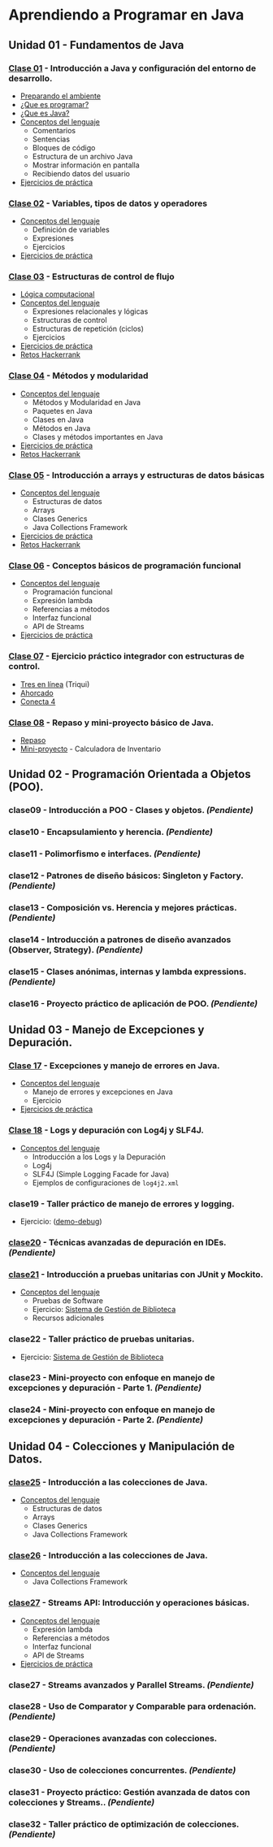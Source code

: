 # Aprendiendo a Programar en Java
## Unidad 01 - Fundamentos de Java
### [Clase 01](clase01) - Introducción a Java y configuración del entorno de desarrollo.
- [Preparando el ambiente](clase01/preparando_ambiente.md)
- [¿Que es programar?](clase01/programacion.md)
- [¿Que es Java?](clase01/java.md)
- [Conceptos del lenguaje](clase01/conceptos_lenguaje.ipynb)
  - Comentarios
  - Sentencias
  - Bloques de código
  - Estructura de un archivo Java
  - Mostrar información en pantalla
  - Recibiendo datos del usuario
- [Ejercicios de práctica](clase01/ejercicios.md)

### [Clase 02](clase02) - Variables, tipos de datos y operadores
- [Conceptos del lenguaje](clase02/conceptos_lenguaje.ipynb)
  - Definición de variables
  - Expresiones
  - Ejercicios
- [Ejercicios de práctica](clase02/ejercicios.md)

### [Clase 03](clase03) - Estructuras de control de flujo
- [Lógica computacional](clase03/logica_computacional.ipynb)
- [Conceptos del lenguaje](clase03/conceptos_lenguaje.ipynb)
  - Expresiones relacionales y lógicas
  - Estructuras de control
  - Estructuras de repetición (ciclos)
  - Ejercicios
- [Ejercicios de práctica](clase03/ejercicios.md)
- [Retos Hackerrank](https://www.hackerrank.com/domains/java?filters%5Bskills%5D%5B%5D=Java%20%28Basic%29&filters%5Bskills%5D%5B%5D=Problem%20Solving%20%28Intermediate%29&filters%5Bdifficulty%5D%5B%5D=easy&filters%5Bsubdomains%5D%5B%5D=java-introduction)

### [Clase 04](clase04) - Métodos y modularidad
- [Conceptos del lenguaje](clase04/conceptos_lenguaje.ipynb)
  - Métodos y Modularidad en Java
  - Paquetes en Java
  - Clases en Java
  - Métodos en Java
  - Clases y métodos importantes en Java
- [Ejercicios de práctica](clase04/ejercicios.md)
- [Retos Hackerrank](https://www.hackerrank.com/domains/java?filters%5Bskills%5D%5B%5D=Java%20%28Basic%29&filters%5Bskills%5D%5B%5D=Java%20%28Intermediate%29&filters%5Bsubdomains%5D%5B%5D=java-introduction&filters%5Bsubdomains%5D%5B%5D=java-strings&filters%5Bdifficulty%5D%5B%5D=hard&filters%5Bdifficulty%5D%5B%5D=easy)

### [Clase 05](clase05) - Introducción a arrays y estructuras de datos básicas
- [Conceptos del lenguaje](clase05/conceptos_lenguaje.ipynb)
  - Estructuras de datos
  - Arrays
  - Clases Generics
  - Java Collections Framework
- [Ejercicios de práctica](clase05/ejercicios.md)
- [Retos Hackerrank](https://www.hackerrank.com/domains/java?filters%5Bskills%5D%5B%5D=Java%20%28Basic%29&filters%5Bskills%5D%5B%5D=Java%20%28Intermediate%29&filters%5Bsubdomains%5D%5B%5D=java-data-structure&filters%5Bdifficulty%5D%5B%5D=easy)

### [Clase 06](clase06) - Conceptos básicos de programación funcional
- [Conceptos del lenguaje](clase06/conceptos_lenguaje.ipynb)
  - Programación funcional
  - Expresión lambda
  - Referencias a métodos
  - Interfaz funcional
  - API de Streams
- [Ejercicios de práctica](clase06/ejercicios.md)

### [Clase 07](clase07) - Ejercicio práctico integrador con estructuras de control.
- [Tres en línea](clase07/tres_en_linea.md) (Triqui)
- [Ahorcado](clase07/ahorcado.md)
- [Conecta 4](clase07/conecta_4.md)

### [Clase 08](clase08) - Repaso y mini-proyecto básico de Java.
- [Repaso](clase08/conceptos_lenguaje.ipynb)
- [Mini-proyecto](clase08/miniproyecto.md) - Calculadora de Inventario

## Unidad 02 - Programación Orientada a Objetos (POO).
### clase09 - Introducción a POO - Clases y objetos. _(Pendiente)_
### clase10 - Encapsulamiento y herencia. _(Pendiente)_
### clase11 - Polimorfismo e interfaces. _(Pendiente)_
### clase12 - Patrones de diseño básicos: Singleton y Factory. _(Pendiente)_
### clase13 - Composición vs. Herencia y mejores prácticas. _(Pendiente)_
### clase14 - Introducción a patrones de diseño avanzados (Observer, Strategy). _(Pendiente)_
### clase15 - Clases anónimas, internas y lambda expressions. _(Pendiente)_
### clase16 - Proyecto práctico de aplicación de POO. _(Pendiente)_

## Unidad 03 - Manejo de Excepciones y Depuración.
### [Clase 17](clase17) - Excepciones y manejo de errores en Java.
- [Conceptos del lenguaje](clase17/conceptos_lenguaje.ipynb)
  - Manejo de errores y excepciones en Java
  - Ejercicio
- [Ejercicios de práctica](clase17/ejercicios.md)

### [Clase 18](clase18) - Logs y depuración con Log4j y SLF4J.
- [Conceptos del lenguaje](clase18/conceptos_lenguaje.ipynb)
  - Introducción a los Logs y la Depuración
  - Log4j
  - SLF4J (Simple Logging Facade for Java)
  - Ejemplos de configuraciones de `log4j2.xml`

### clase19 - Taller práctico de manejo de errores y logging.
  - Ejercicio: ([demo-debug](https://github.com/cesar-devsenior/demo-debug.git))

### [clase20](clase20) - Técnicas avanzadas de depuración en IDEs. _(Pendiente)_

### [clase21](clase21) - Introducción a pruebas unitarias con JUnit y Mockito.
- [Conceptos del lenguaje](clase21/conceptos_lenguaje.ipynb)
  - Pruebas de Software
  - Ejercicio: [Sistema de Gestión de Biblioteca](https://github.com/cesardiaz-utp/library-management.git)
  - Recursos adicionales

### clase22 - Taller práctico de pruebas unitarias.
  - Ejercicio: [Sistema de Gestión de Biblioteca](https://github.com/cesardiaz-utp/library-management.git)

### clase23 - Mini-proyecto con enfoque en manejo de excepciones y depuración - Parte 1. _(Pendiente)_
### clase24 - Mini-proyecto con enfoque en manejo de excepciones y depuración - Parte 2. _(Pendiente)_

## Unidad 04 - Colecciones y Manipulación de Datos.
### [clase25](clase25) - Introducción a las colecciones de Java.
- [Conceptos del lenguaje](clase25/conceptos_lenguaje.ipynb)
  - Estructuras de datos
  - Arrays
  - Clases Generics
  - Java Collections Framework

### [clase26](clase25) - Introducción a las colecciones de Java.
- [Conceptos del lenguaje](clase25/conceptos_lenguaje.ipynb)
  - Java Collections Framework

### [clase27](clase27) - Streams API: Introducción y operaciones básicas.
- [Conceptos del lenguaje](clase27/conceptos_lenguaje.ipynb)
  - Expresión lambda
  - Referencias a métodos
  - Interfaz funcional
  - API de Streams
- [Ejercicios de práctica](clase27/ejercicios.md)

### clase27 - Streams avanzados y Parallel Streams. _(Pendiente)_
### clase28 - Uso de Comparator y Comparable para ordenación. _(Pendiente)_
### clase29 - Operaciones avanzadas con colecciones. _(Pendiente)_
### clase30 - Uso de colecciones concurrentes. _(Pendiente)_
### clase31 - Proyecto práctico: Gestión avanzada de datos con colecciones y Streams.. _(Pendiente)_
### clase32 - Taller práctico de optimización de colecciones. _(Pendiente)_
